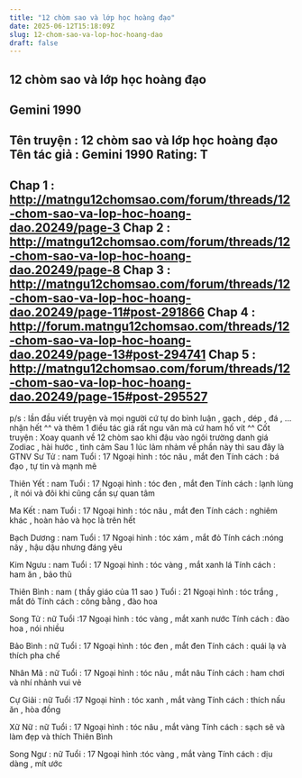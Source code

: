 ```yaml
---
title: "12 chòm sao và lớp học hoàng đạo"
date: 2025-06-12T15:18:09Z
slug: 12-chom-sao-va-lop-hoc-hoang-dao
draft: false
---
```


## 12 chòm sao và lớp học hoàng đạo

## Gemini 1990

Tên truyện : 12 chòm sao và lớp học hoàng đạo
Tên tác giả : Gemini 1990
Rating: T
---------------
Chap 1 : http://matngu12chomsao.com/forum/threads/12-chom-sao-va-lop-hoc-hoang-dao.20249/page-3
Chap 2 : http://matngu12chomsao.com/forum/threads/12-chom-sao-va-lop-hoc-hoang-dao.20249/page-8
Chap 3 : http://matngu12chomsao.com/forum/threads/12-chom-sao-va-lop-hoc-hoang-dao.20249/page-11#post-291866
Chap 4 : http://forum.matngu12chomsao.com/threads/12-chom-sao-va-lop-hoc-hoang-dao.20249/page-13#post-294741
Chap 5 : http://matngu12chomsao.com/forum/threads/12-chom-sao-va-lop-hoc-hoang-dao.20249/page-15#post-295527
---------------
p/s : lần đầu viết truyện và mọi người cứ tự do bình luận , gạch , dép , đá , ... nhận hết ^^ và thêm 1 điều tác giả rất ngu văn mà cứ ham hố vít ^^
Cốt truyện :
Xoay quanh về 12 chòm sao khi đậu vào ngôi trường danh giá Zodiac , hài hước , tình cảm
Sau 1 lúc lảm nhảm về phần này thì sau đây là GTNV
Sư Tử : nam
Tuổi : 17
Ngoại hình : tóc nâu , mắt đen
Tính cách : bá đạo , tự tin và mạnh mẽ

 
 
Thiên Yết : nam
Tuổi : 17
Ngoại hình : tóc đen , mắt đen
Tính cách : lạnh lùng , ít nói và đôi khi cũng cần sự quan tâm

 
 
Ma Kết : nam
Tuổi : 17
Ngoại hình : tóc nâu , mắt đen
Tính cách : nghiêm khác , hoàn hảo và học là trên hết

 
 
 
Bạch Dương : nam
Tuổi : 17
Ngoại hình : tóc xám , mắt đỏ
Tính cách :nóng nãy , hậu dậu nhưng đáng yêu

 
 
Kim Ngưu : nam
Tuổi : 17
Ngoại hình : tóc vàng , mắt xanh lá
Tính cách : ham ăn , bảo thủ

 
 
Thiên Bình : nam ( thầy giáo của 11 sao )
Tuổi : 21
Ngoại hình : tóc trắng , mắt đỏ
Tính cách : công bằng , đào hoa

 
Song Tử : nữ
Tuổi :17
Ngoại hình : tóc vàng , mắt xanh nước
Tính cách : đào hoa , nói nhiều

 
 
Bảo Bình : nữ
Tuổi : 17
Ngoại hình : tóc đen , mắt đen
Tính cách : quái lạ và thích pha chế

 
 
Nhân Mã : nữ
Tuổi : 17
Ngoại hình : tóc nâu , mắt nâu
Tính cách : ham chơi và nhí nhảnh vui vẻ

 
 
Cự Giải : nữ
Tuổi :17
Ngoại hình : tóc xanh , mắt vàng
Tính cách : thích nấu ăn , hòa đồng

 
 
Xữ Nữ : nữ
Tuổi : 17
Ngoại hình : tóc nâu , mắt vàng
Tính cách : sạch sẽ và làm đẹp và thích Thiên Bình

 
 
 
Song Ngư : nữ
Tuổi : 17
Ngoại hình :tóc vàng , mắt vàng
Tính cách : dịu dàng , mít ước